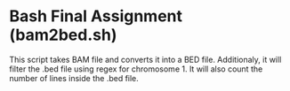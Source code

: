 # Bash Final Assignment (bam2bed.sh)

This script takes BAM file and converts it into a BED file. Additionaly, it will filter the .bed file using regex for chromosome 1. It will also count the number of lines inside the .bed file.


